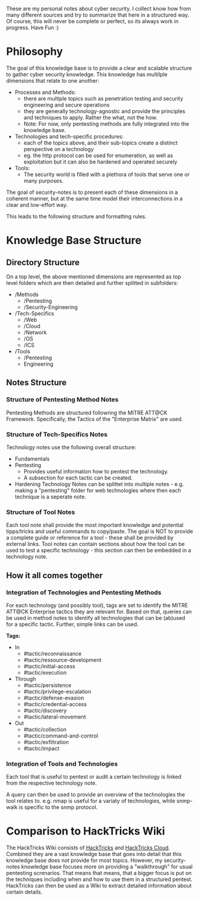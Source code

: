 These are my personal notes about cyber security. I collect know how from many different sources and try to summarize that here in a structured way. Of course, this will never be complete or perfect, so its always work in progress. Have Fun :)
# Philosophy
The goal of this knowledge base is to provide a clear and scalable structure to gather cyber security knowledge. This knowledge has multilple dimensions that relate to one another: 
- Processes and Methods:
	- there are multiple topics such as penetration testing and security engineering and secure operations
	- they are generally technology-agnostic and provide the principles and techniques to apply. Rather the what, not the how.  
	- Note: For now, only pentesting methods are fully integrated into the knowledge base.
-  Technologies and tech-specific procedures: 
	-  each of the topics above, and their sub-topics create a distinct perspective on a technology
	- eg. the http protocol can be used for enumeration, as well as exploitation but it can also be hardened and operated securely
- Tools:
	- The security world is filled with a plethora of tools that serve one or many purposes.

The goal of security-notes is to present each of these dimensions in a coherent manner, but at the same time model their interconnections in a clear and low-effort way.

This leads to the following structure and formatting rules.
# Knowledge Base Structure
## Directory Structure
On a top level, the above mentioned dimensions are represented as top level folders which are then detailed and further splitted in subfolders:
- /Methods
	- /Pentesting
	- /Security-Engineering
- /Tech-Specifics
	- /Web
	- /Cloud
	- /Network
	- /OS
	- /ICS
- /Tools
	- /Pentesting
	- Engineering
## Notes Structure
### Structure of Pentesting Method Notes
Pentesting Methods are structured followring the MITRE ATT@CK Framework. Specifically, the Tactics of the "Enterprise Matrix" are used.
### Structure of Tech-Specifics Notes
Technology notes use the following overall structure:
- Fundamentals
- Pentesting
	- Provides useful information how to pentest the technology.
	- A subsection for each tactic can be created.
- Hardening
Technology Notes can be splittet into multiple notes - e.g. making a "pentesting" folder for web technologies where then each technique is a seperate note.
### Structure of Tool Notes
Each tool note shall provide the most important knowledge and potential tipps/tricks and useful commands to copy/paste.
The goal is NOT to provide a complete guide or reference for a tool - these shall be provided by external links.
Tool notes can contain sections about how the tool can be used to test a specific technology - this section can then be embedded in a technology note.
## How it all comes together
### Integration of Technologies and Pentesting Methods
For each technology (and possibly tool), tags are set to identify the MITRE ATT@CK Enterprise tactics they are relevant for. Based on that, queries can be used in method notes to identify all technologies that can be (ab)used for a specific tactic. Further, simple links can be used.

**Tags:**
- In
	- #tactic/reconnaissance
	- #tactic/ressource-development
	- #tactic/initial-access
	- #tactic/execution
- Through
	- #tactic/persistence
	- #tactic/privilege-escalation
	- #tactic/defense-evasion
	- #tactic/credential-access
	- #tactic/discovery
	- #tactic/lateral-movement
- Out
	- #tactic/collection
	- #tactic/command-and-control
	- #tactic/exfiltration
	- #tactic/impact
### Integration of Tools and Technologies
Each tool that is useful to pentest or audit a certain technology is linked from the respective technology note.

A query can then be used to provide an overview of the technologies the tool relates to.
e.g. nmap is useful for a variaty of technologies, while snmp-walk is specific to the snmp protocol.
# Comparison to HackTricks Wiki
The HackTricks Wiki consists of [HackTricks](https://book.hacktricks.wiki/en/index.html)  and [HackTricks Cloud](https://cloud.hacktricks.wiki/en/index.html). Combined  they are a vast knowledge base that goes into detail that this knowledge base does not provide for most topics.  However, my security-notes knowledge base focuses more on providing a "walkthrough" for usual pentesting screnarios. That means  that  means, that  a bigger focus is put on the techniques including when and how to use them in a structured pentest. HackTricks can then be used as a Wiki to extract detailed information about certain details. 